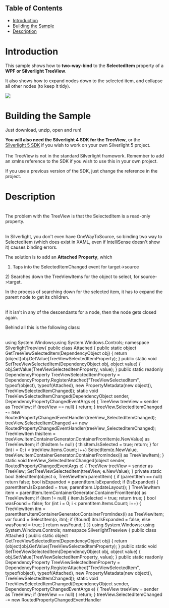 
## Table of Contents



- [Introduction](#Introduction)
- [Building the Sample](#Building_the_Sample)
- [Description](#Description)
  
  

# <a name="Introduction"></a>Introduction


This sample shows how to **two-way-bind** to the **SelectedItem** property of a<br>**WPF or Silverlight TreeView**.



It also shows how to expand nodes down to the selected item, and collapse all other nodes (to keep it tidy).







![ ](http://i1.code.msdn.s-msft.com/treeview-selecteditem-13985bd1/image/file/74863/1/capture11.png)




# <a name="Building_the_Sample"></a>Building the Sample


Just download, unzip, open and run!



**You will also need the Silverlight 4 SDK for the TreeView**, or the<br>[Silverlight 5 SDK](http://silverlight.codeplex.com/releases/view/78435) if you wish to work on your own Silverlight 5 project.  
<br>The TreeView is not in the standard Silverlight framework. Remember to add an xmlns reference to the SDK if you wish to use this in your own project.



If you use a previous version of the SDK, just change the reference in the project.






# <a name="Description"></a>Description


<br>The problem with the TreeView is that the SelectedItem is a read-only property.   
  
<br>In Silverlight, you don't even have OneWayToSource, so binding two way to SelectedItem (which does exist in XAML, even if IntelliSense doesn't show it) causes binding errors.



The solution is to add an **Attached Property**, which



1) Taps into the SelectedItemChanged event for target->source



2) Searches down the TreeViewItems for the object to select, for source->target.



In the process of searching down for the selected item, it has to expand the parent node to get its children.<br>  
  
<br>If it isn't in any of the descendants for a node, then the node gets closed again.



Behind all this is the following class:  
<br>


using System.Windows;using System.Windows.Controls; namespace SilverlightTreeview{    public class Attached    {        public static object GetTreeViewSelectedItem(DependencyObject obj)        {            return (object)obj.GetValue(TreeViewSelectedItemProperty);        }         public static void SetTreeViewSelectedItem(DependencyObject obj, object value)        {            obj.SetValue(TreeViewSelectedItemProperty, value);        }         public static readonly DependencyProperty TreeViewSelectedItemProperty =            DependencyProperty.RegisterAttached("TreeViewSelectedItem", typeof(object), typeof(Attached), new PropertyMetadata(new object(), TreeViewSelectedItemChanged));         static void TreeViewSelectedItemChanged(DependencyObject sender, DependencyPropertyChangedEventArgs e)        {            TreeView treeView = sender as TreeView;            if (treeView == null)            {                return;            }             treeView.SelectedItemChanged -= new RoutedPropertyChangedEventHandler<object>(treeView_SelectedItemChanged);            treeView.SelectedItemChanged += new RoutedPropertyChangedEventHandler<object>(treeView_SelectedItemChanged);             TreeViewItem thisItem = treeView.ItemContainerGenerator.ContainerFromItem(e.NewValue) as TreeViewItem;            if (thisItem != null)            {                thisItem.IsSelected = true;                return;            }             for (int i = 0; i < treeView.Items.Count; i++)                SelectItem(e.NewValue, treeView.ItemContainerGenerator.ContainerFromIndex(i) as TreeViewItem);         }         static void treeView_SelectedItemChanged(object sender, RoutedPropertyChangedEventArgs<object> e)        {            TreeView treeView = sender as TreeView;            SetTreeViewSelectedItem(treeView, e.NewValue);        }         private static bool SelectItem(object o, TreeViewItem parentItem)        {            if (parentItem == null)                return false;             bool isExpanded = parentItem.IsExpanded;            if (!isExpanded)            {                parentItem.IsExpanded = true;                parentItem.UpdateLayout();            }             TreeViewItem item = parentItem.ItemContainerGenerator.ContainerFromItem(o) as TreeViewItem;            if (item != null)            {                item.IsSelected = true;                return true;            }             bool wasFound = false;            for (int i = 0; i < parentItem.Items.Count; i++)            {                TreeViewItem itm = parentItem.ItemContainerGenerator.ContainerFromIndex(i) as TreeViewItem;                var found = SelectItem(o, itm);                if (!found)                    itm.IsExpanded = false;                else                    wasFound = true;            }             return wasFound;        }    }}  using System.Windows; using System.Windows.Controls;   namespace SilverlightTreeview {     public class Attached     {         public static object GetTreeViewSelectedItem(DependencyObject obj)         {             return (object)obj.GetValue(TreeViewSelectedItemProperty);         }           public static void SetTreeViewSelectedItem(DependencyObject obj, object value)         {             obj.SetValue(TreeViewSelectedItemProperty, value);         }           public static readonly DependencyProperty TreeViewSelectedItemProperty =             DependencyProperty.RegisterAttached("TreeViewSelectedItem", typeof(object), typeof(Attached), new PropertyMetadata(new object(), TreeViewSelectedItemChanged));           static void TreeViewSelectedItemChanged(DependencyObject sender, DependencyPropertyChangedEventArgs e)         {             TreeView treeView = sender as TreeView;             if (treeView == null)             {                 return;             }               treeView.SelectedItemChanged -= new RoutedPropertyChangedEventHandler<object>(treeView_SelectedItemChanged);             treeView.SelectedItemChanged += new RoutedPropertyChangedEventHandler<object>(treeView_SelectedItemChanged);               TreeViewItem thisItem = treeView.ItemContainerGenerator.ContainerFromItem(e.NewValue) as TreeViewItem;             if (thisItem != null)             {                 thisItem.IsSelected = true;                 return;             }               for (int i = 0; i < treeView.Items.Count; i++)                 SelectItem(e.NewValue, treeView.ItemContainerGenerator.ContainerFromIndex(i) as TreeViewItem);           }           static void treeView_SelectedItemChanged(object sender, RoutedPropertyChangedEventArgs<object> e)         {             TreeView treeView = sender as TreeView;             SetTreeViewSelectedItem(treeView, e.NewValue);         }           private static bool SelectItem(object o, TreeViewItem parentItem)         {             if (parentItem == null)                 return false;               bool isExpanded = parentItem.IsExpanded;             if (!isExpanded)             {                 parentItem.IsExpanded = true;                 parentItem.UpdateLayout();             }               TreeViewItem item = parentItem.ItemContainerGenerator.ContainerFromItem(o) as TreeViewItem;             if (item != null)             {                 item.IsSelected = true;                 return true;             }               bool wasFound = false;             for (int i = 0; i < parentItem.Items.Count; i++)             {                 TreeViewItem itm = parentItem.ItemContainerGenerator.ContainerFromIndex(i) as TreeViewItem;                 var found = SelectItem(o, itm);                 if (!found)                     itm.IsExpanded = false;                 else                    wasFound = true;             }               return wasFound;         }     } }   And below is an example of how to implement it: <UserControl    xmlns="http://schemas.microsoft.com/winfx/2006/xaml/presentation"    xmlns:x="http://schemas.microsoft.com/winfx/2006/xaml"    xmlns:sdk="http://schemas.microsoft.com/winfx/2006/xaml/presentation/sdk"     x:Class="SilverlightApplication2.MainPage"    xmlns:local="clr-namespace:SilverlightApplication2.Helpers">       <StackPanel x:Name="LayoutRoot" >         <StackPanel.Resources>             <sdk:HierarchicalDataTemplate x:Key="ChildTemplate" ItemsSource="{Binding Path=Children}" >                 <TextBlock Text="{Binding Path=Name}" />             </sdk:HierarchicalDataTemplate>             <sdk:HierarchicalDataTemplate x:Key="NameTemplate"                 ItemsSource="{Binding Path=Children}"                 ItemTemplate="{StaticResource ChildTemplate}">                 <TextBlock Text="{Binding Path=Name}" FontWeight="Bold" />             </sdk:HierarchicalDataTemplate>         </StackPanel.Resources>         <sdk:TreeView Width="400"  Height="300"             ItemsSource="{Binding HierarchicalAreas}"             ItemTemplate="{StaticResource NameTemplate}" x:Name="myTreeView"            local:Attached.TreeViewSelectedItem="{Binding SelectedArea, Mode=TwoWay}" />     </StackPanel> </UserControl> This is a common request on MSDN WPF forum, so hope you find this when you need it.
